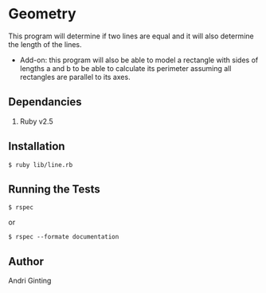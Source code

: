 # Geometry
This program will determine if two lines are equal and it will also determine the length of the lines.
- Add-on: this program will also be able to model a rectangle with sides of lengths a and b to be able to calculate
its perimeter assuming all rectangles are parallel to its axes.
## Dependancies
1. Ruby v2.5

## Installation
```
$ ruby lib/line.rb
```

## Running the Tests
```
$ rspec
```
or 
```
$ rspec --formate documentation
```

## Author
Andri Ginting

